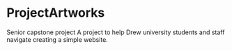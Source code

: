 # ProjectArtworks
Senior capstone project
A project to help Drew university students and staff navigate creating a simple website.
